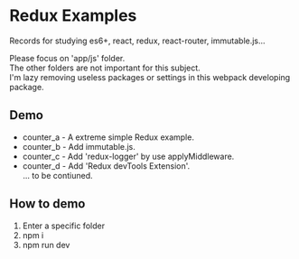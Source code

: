 # Redux Examples
Records for studying es6+, react, redux, react-router, immutable.js...

Please focus on 'app/js' folder.  
The other folders are not important for this subject.  
I'm lazy removing useless packages or settings in this webpack developing package.

## Demo
 * counter_a - A extreme simple Redux example.
 * counter_b - Add immutable.js.
 * counter_c - Add 'redux-logger' by use applyMiddleware.  
 * counter_d - Add 'Redux devTools Extension'.  
 ... to be contiuned.

## How to demo
 1. Enter a specific folder
 1. npm i
 1. npm run dev
